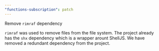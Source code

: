 ```yaml
---
"functions-subscription": patch
---
```


Remove `rimraf` dependency

`rimraf` was used to remove files from the file system.
The project already has the `shx` dependency which is a wrapper arount 
ShellJS.
We have removed a redundant dependency from the project.
